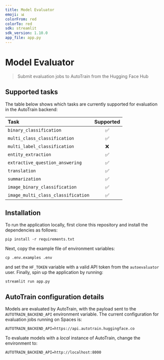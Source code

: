 ```yaml
---
title: Model Evaluator
emoji: 📊
colorFrom: red
colorTo: red
sdk: streamlit
sdk_version: 1.10.0
app_file: app.py
---
```


# Model Evaluator

> Submit evaluation jobs to AutoTrain from the Hugging Face Hub

## Supported tasks

The table below shows which tasks are currently supported for evaluation in the AutoTrain backend:

| Task                               | Supported |
|:-----------------------------------|:---------:|
| `binary_classification`            |     ✅     |
| `multi_class_classification`       |     ✅     |
| `multi_label_classification`       |     ❌     |
| `entity_extraction`                |     ✅     |
| `extractive_question_answering`    |     ✅     |
| `translation`                      |     ✅     |
| `summarization`                    |     ✅     |
| `image_binary_classification`      |     ✅     |
| `image_multi_class_classification` |     ✅     |

## Installation

To run the application locally, first clone this repository and install the dependencies as follows:

```
pip install -r requirements.txt
```

Next, copy the example file of environment variables:

```
cp .env.examples .env
```

and set the `HF_TOKEN` variable with a valid API token from the `autoevaluator` user. Finally, spin up the application by running:

```
streamlit run app.py
```

## AutoTrain configuration details

Models are evaluated by AutoTrain, with the payload sent to the `AUTOTRAIN_BACKEND_API` environment variable. The current configuration for evaluation jobs running on Spaces is:

```
AUTOTRAIN_BACKEND_API=https://api.autotrain.huggingface.co
```

To evaluate models with a _local_ instance of AutoTrain, change the environment to:

```
AUTOTRAIN_BACKEND_API=http://localhost:8000
```